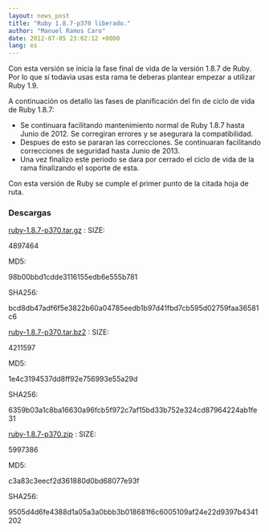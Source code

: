 ```yaml
---
layout: news_post
title: "Ruby 1.8.7-p370 liberado."
author: "Manuel Ramos Caro"
date: 2012-07-05 23:02:12 +0000
lang: es
---
```


Con esta versión se inicia la fase final de vida de la versión 1.8.7 de
Ruby. Por lo que si todavia usas esta rama te deberas plantear empezar a
utilizar Ruby 1.9.

A continuación os detallo las fases de planificación del fin de ciclo de
vida de Ruby 1.8.7:

* Se continuara facilitando mantenimiento normal de Ruby 1.8.7 hasta
  Junio de 2012. Se corregiran errores y se asegurara la compatibilidad.
* Despues de esto se pararan las correcciones. Se continuaran
  facilitando correcciones de seguridad hasta Junio de 2013.
* Una vez finalizo este periodo se dara por cerrado el ciclo de vida de
  la rama finalizando el soporte de esta.

Con esta versión de Ruby se cumple el primer punto de la citada hoja de
ruta.

### Descargas

[ruby-1.8.7-p370.tar.gz][1]
: SIZE:

  4897464

  MD5:

  98b00bbd1cdde3116155edb6e555b781

  SHA256:

  bcd8db47adf6f5e3822b60a04785eedb1b97d41fbd7cb595d02759faa36581c6

[ruby-1.8.7-p370.tar.bz2][2]
: SIZE:

  4211597

  MD5:

  1e4c3194537dd8ff92e756993e55a29d

  SHA256:

  6359b03a1c8ba16630a96fcb5f972c7af15bd33b752e324cd87964224ab1fe31

[ruby-1.8.7-p370.zip][3]
: SIZE:

  5997386

  MD5:

  c3a83c3eecf2d361880d0bd68077e93f

  SHA256:

  9505d4d6fe4388d1a05a3a0bbb3b018681f6c6005109af24e22d9397b4341202



[1]: https://cache.ruby-lang.org/pub/ruby/1.8/ruby-1.8.7-p370.tar.gz
[2]: https://cache.ruby-lang.org/pub/ruby/1.8/ruby-1.8.7-p370.tar.bz2
[3]: https://cache.ruby-lang.org/pub/ruby/1.8/ruby-1.8.7-p370.zip
